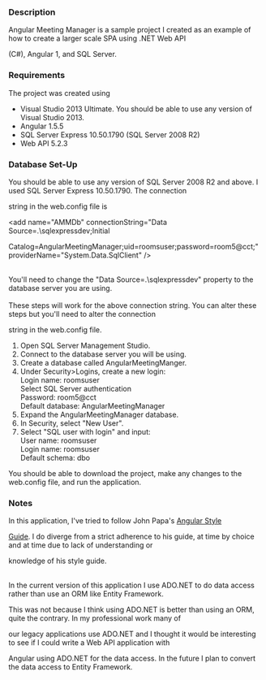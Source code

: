 <h3>Description</h3>
<div>
Angular Meeting Manager is a sample project I created as an example of how to create a larger scale SPA using .NET Web API 

(C#), Angular 1, and SQL Server.
<div>

<h3>Requirements</h3>
<div>
The project was created using
<ul>
<li>Visual Studio 2013 Ultimate.  You should be able to use any version of Visual Studio 2013.</li>
<li>Angular 1.5.5</li>
<li>SQL Server Express 10.50.1790 (SQL Server 2008 R2)</li>
<li>Web API 5.2.3</li>
</ul>
</div>

<h3>Database Set-Up</h3>
<div>
You should be able to use any version of SQL Server 2008 R2 and above.  I used SQL Server Express 10.50.1790.  The connection 

string in the web.config file is 
<div>&lt;add name="AMMDb" connectionString="Data Source=.\sqlexpressdev;Initial 

Catalog=AngularMeetingManager;uid=roomsuser;password=room5@cct;" providerName="System.Data.SqlClient" /&gt;</div>
</div>
<br/>
<div>
You'll need to change the "Data Source=.\sqlexpressdev" property to the database server you are using.
</div>
<br/>
<div>
These steps will work for the above connection string.  You can alter these steps but you'll need to alter the connection 

string in the web.config file.
</div>
<div>
<ol>
<li>Open SQL Server Management Studio.</li>
<li>Connect to the database server you will be using.</li>
<li>Create a database called AngularMeetingManger.</li>
<li>
Under Security>Logins, create a new login:
  <div>Login name: roomsuser</div>
  <div>Select SQL Server authentication</div>
  <div>Password: room5@cct</div>
  <div>Default database: AngularMeetingManager</div>
</li>
<li>Expand the AngularMeetingManager database.</li>
<li>In Security, select "New User".</li>
<li>
Select "SQL user with login" and input:
  <div>User name: roomsuser</div>
  <div>Login name: roomsuser</div>
  <div>Default schema: dbo</div>
</li>
</ol>
</div>

<div>
You should be able to download the project, make any changes to the web.config file, and run the application.
</div>

<h3>Notes</h3>
<div>
In this application, I've tried to follow John Papa's <a href="https://github.com/johnpapa/angular-styleguide/">Angular Style 

Guide</a>.  I do diverge from a strict adherence to his guide, at time by choice and at time due to lack of understanding or 

knowledge of his style guide.
</div>
<br/>
<div>
In the current version of this application I use ADO.NET to do data access rather than use an ORM like Entity Framework.  

This was not because I think using ADO.NET is better than using an ORM, quite the contrary.  In my professional work many of 

our legacy applications use ADO.NET and I thought it would be interesting to see if I could write a Web API application with 

Angular using ADO.NET for the data access.  In the future I plan to convert the data access to Entity Framework.
</div>
